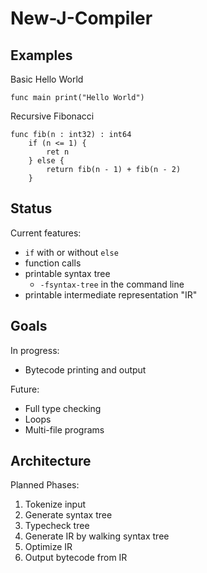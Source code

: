 # New-J-Compiler

## Examples

Basic Hello World
```
func main print("Hello World")
```

Recursive Fibonacci
```
func fib(n : int32) : int64
    if (n <= 1) {
        ret n
    } else {
        return fib(n - 1) + fib(n - 2)
    }
```

## Status

Current features:
- `if` with or without `else`
- function calls
- printable syntax tree
  - `-fsyntax-tree` in the command line
- printable intermediate representation "IR"

## Goals

In progress:
- Bytecode printing and output

Future:
- Full type checking
- Loops
- Multi-file programs

## Architecture

Planned Phases:
1. Tokenize input
2. Generate syntax tree
3. Typecheck tree
4. Generate IR by walking syntax tree
5. Optimize IR
6. Output bytecode from IR
